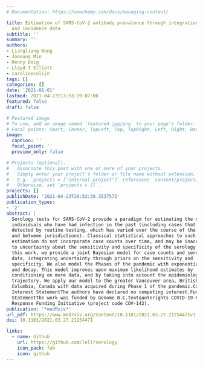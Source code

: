 ```yaml
---
# Documentation: https://wowchemy.com/docs/managing-content/

title: Estimation of SARS-CoV-2 antibody prevalence through integration of serology
  and incidence data
subtitle: ''
summary: ''
authors:
- Liangliang Wang
- Joosung Min
- Renny Doig
- Lloyd T Elliott
- carolinecolijn
tags: []
categories: []
date: '2021-01-01'
lastmod: 2021-04-23T13:53:39-07:00
featured: false
draft: false

# Featured image
# To use, add an image named `featured.jpg/png` to your page's folder.
# Focal points: Smart, Center, TopLeft, Top, TopRight, Left, Right, BottomLeft, Bottom, BottomRight.
image:
  caption: ''
  focal_point: ''
  preview_only: false

# Projects (optional).
#   Associate this post with one or more of your projects.
#   Simply enter your project's folder or file name without extension.
#   E.g. `projects = ["internal-project"]` references `content/project/deep-learning/index.md`.
#   Otherwise, set `projects = []`.
projects: []
publishDate: '2021-04-23T20:53:39.353757Z'
publication_types:
- '2'
abstract: |
  Serology tests for SARS-CoV-2 provide a paradigm for estimating the number of
  individuals who have had infection in the past (including cases that are not
  detected by routine testing, which has varied over the course of the pandemic
  and between jurisdictions). Classical statistical approaches to such
  estimation do not incorporate case counts over time, and may be inaccurate due
  to uncertainty about the sensitivity and specificity of the serology test. In
  this work, we provide a joint Bayesian model for case counts and serological
  data, integrating uncertainty through priors on the sensitivity and
  specificity. We also model the Phases of the pandemic with exponential growth
  and decay. This model improves upon maximum likelihood estimates by
  conditioning on more data, and by taking into account the epidemiological
  trajectory. We apply our model to the greater Vancouver area, British
  Columbia, Canada with data acquired during Phase 1 of the pandemic.Competing
  Interest StatementThe authors have declared no competing interest.Funding
  StatementThe work was funded by Genome B.C.textquoterights COVID-19 Rapid
  Response Funding Initiative (project code COV-142).
publication: '*medRxiv*'
url_pdf: https://www.medrxiv.org/content/10.1101/2021.03.27.21254471v1.full.pdf
doi: 10.1101/2021.03.27.21254471

links:
  - name: Github
    url: https://github.com/lell/serology
    icon_pack: fab
    icon: github
---
```

